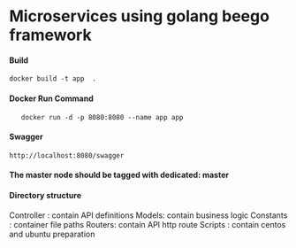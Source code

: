 # Microservices using golang beego framework

#### Build
```
docker build -t app  .
```

#### Docker Run Command
```
   docker run -d -p 8080:8080 --name app app

```

#### Swagger
`http://localhost:8080/swagger`

#### The master node should be tagged with dedicated: master

#### Directory structure 
Controller : contain API definitions 
Models: contain business logic 
Constants : container file paths 
Routers: contain API http route 
Scripts : contain centos and ubuntu preparation 

